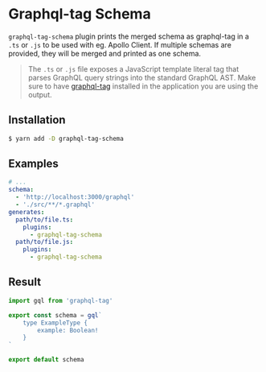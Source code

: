 # Graphql-tag Schema

`graphql-tag-schema` plugin prints the merged schema as graphql-tag in a `.ts` or `.js` to be used with eg. Apollo Client. If multiple schemas are provided, they will be merged and printed as one schema.

> The `.ts` or `.js` file exposes a JavaScript template literal tag that parses GraphQL query strings into the standard GraphQL AST. Make sure to have [graphql-tag](https://github.com/apollographql/graphql-tag) installed in the application you are using the output.

## Installation

```sh
$ yarn add -D graphql-tag-schema
```

## Examples

```yaml
# ...
schema:
  - 'http://localhost:3000/graphql'
  - './src/**/*.graphql'
generates:
  path/to/file.ts:
    plugins:
      - graphql-tag-schema
  path/to/file.js:
    plugins:
      - graphql-tag-schema
```

## Result

```typescript
import gql from 'graphql-tag'

export const schema = gql`
    type ExampleType {
        example: Boolean!
    }
`

export default schema

```
